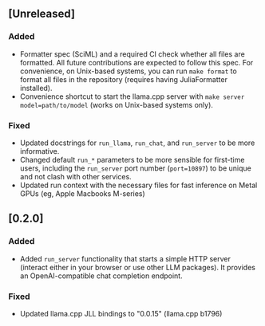 ## [Unreleased]

### Added
- Formatter spec (SciML) and a required CI check whether all files are formatted. All future contributions are expected to follow this spec. For convenience, on Unix-based systems, you can run `make format` to format all files in the repository (requires having JuliaFormatter installed).
- Convenience shortcut to start the llama.cpp server with `make server model=path/to/model` (works on Unix-based systems only).

### Fixed
- Updated docstrings for `run_llama`, `run_chat`, and `run_server` to be more informative.
- Changed default `run_*` parameters to be more sensible for first-time users, including the `run_server` port number (`port=10897`) to be unique and not clash with other services.
- Updated run context with the necessary files for fast inference on Metal GPUs (eg, Apple Macbooks M-series)

## [0.2.0]

### Added
- Added `run_server` functionality that starts a simple HTTP server (interact either in your browser or use other LLM packages). It provides an OpenAI-compatible chat completion endpoint.

### Fixed
- Updated llama.cpp JLL bindings to "0.0.15" (llama.cpp b1796)
